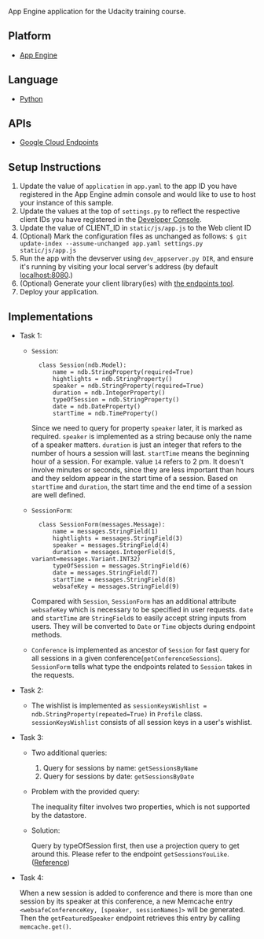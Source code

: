 App Engine application for the Udacity training course.

## Platform
- [App Engine][1]

## Language
- [Python][2]

## APIs
- [Google Cloud Endpoints][3]

## Setup Instructions
1. Update the value of `application` in `app.yaml` to the app ID you
   have registered in the App Engine admin console and would like to use to host
   your instance of this sample.
2. Update the values at the top of `settings.py` to
   reflect the respective client IDs you have registered in the
   [Developer Console][4].
3. Update the value of CLIENT_ID in `static/js/app.js` to the Web client ID
4. (Optional) Mark the configuration files as unchanged as follows:
   `$ git update-index --assume-unchanged app.yaml settings.py static/js/app.js`
5. Run the app with the devserver using `dev_appserver.py DIR`, and ensure it's running by visiting your local server's address (by default [localhost:8080][5].)
6. (Optional) Generate your client library(ies) with [the endpoints tool][6].
7. Deploy your application.

## Implementations
- Task 1:

	+ `Session`:
	
 			class Session(ndb.Model):
	   			name = ndb.StringProperty(required=True)
		    	hightlights = ndb.StringProperty()
			    speaker = ndb.StringProperty(required=True)
    			duration = ndb.IntegerProperty()
		    	typeOfSession = ndb.StringProperty()
	    		date = ndb.DateProperty()
		    	startTime = ndb.TimeProperty()

		Since we need to query for property `speaker` later, it is marked as required. `speaker` is implemented as a string because only the name of a speaker matters. `duration` is just an integer that refers to the number of hours a session will last. `startTime` means the beginning hour of a session. For example. value `14` refers to 2 pm. It doesn't involve minutes or seconds, since they are less important than hours and they seldom appear in the start time of a session. Based on `startTime` and `duration`, the start time and the end time of a session are well defined.
	
	+ `SessionForm`:
		
			class SessionForm(messages.Message):
				name = messages.StringField(1)
			    hightlights = messages.StringField(3)
			    speaker = messages.StringField(4)
			    duration = messages.IntegerField(5, variant=messages.Variant.INT32)
			    typeOfSession = messages.StringField(6)
			    date = messages.StringField(7)
			    startTime = messages.StringField(8)
			    websafeKey = messages.StringField(9)
	
		Compared with `Session`, `SessionForm` has an additional attribute `websafeKey` which is necessary to be specified in user requests. `date` and `startTime` are `StringField`s to easily accept string inputs from users. They will be converted to `Date` or `Time` objects during endpoint methods.
	
	+ `Conference` is implemented as ancestor of `Session` for fast query for all sessions in a given conference(`getConferenceSessions`). `SessionForm` tells what type the endpoints related to `Session` takes in the requests.

- Task 2:

	+ The wishlist is implemented as `sessionKeysWishlist = ndb.StringProperty(repeated=True)` in `Profile` class. `sessionKeysWishlist` consists of all session keys in a user's wishlist.

- Task 3:

	+ Two additional queries:
		1. Query for sessions by name: `getSessionsByName`
		2. Query for sessions by date: `getSessionsByDate`

    + Problem with the provided query: 
   			
   		The inequality filter involves two properties, which is not supported by the datastore. 
   		
    + Solution:
    
    	Query by typeOfSession first, then use a projection query to get around this. Please refer to the  endpoint `getSessionsYouLike`.([Reference](http://stackoverflow.com/questions/22176586/optimizing-a-inequality-query-in-ndb-over-two-properties))
   
- Task 4:

	When a new session is added to conference and there is more than one session by its speaker at this conference, a new Memcache entry `<websafeConferenceKey, [speaker, sessionNames]>` will be generated. Then the `getFeaturedSpeaker` endpoint retrieves this entry by calling `memcache.get()`.



[1]: https://developers.google.com/appengine
[2]: http://python.org
[3]: https://developers.google.com/appengine/docs/python/endpoints/
[4]: https://console.developers.google.com/
[5]: https://localhost:8080/
[6]: https://developers.google.com/appengine/docs/python/endpoints/endpoints_tool
